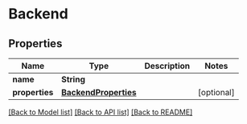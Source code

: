 # Backend

## Properties

Name | Type | Description | Notes
------------ | ------------- | ------------- | -------------
**name** | **String** |  | 
**properties** | [**BackendProperties**](BackendProperties.md) |  | [optional] 

[[Back to Model list]](../README.md#documentation-for-models) [[Back to API list]](../README.md#documentation-for-api-endpoints) [[Back to README]](../README.md)


